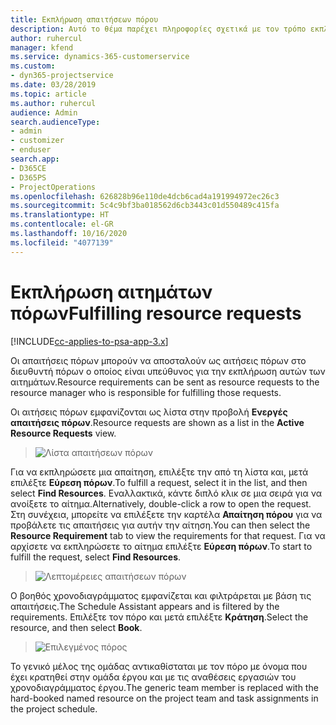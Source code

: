 ```yaml
---
title: Εκπλήρωση απαιτήσεων πόρου
description: Αυτό το θέμα παρέχει πληροφορίες σχετικά με τον τρόπο εκπλήρωσης των απαιτήσεων πόρων.
author: ruhercul
manager: kfend
ms.service: dynamics-365-customerservice
ms.custom:
- dyn365-projectservice
ms.date: 03/28/2019
ms.topic: article
ms.author: ruhercul
audience: Admin
search.audienceType:
- admin
- customizer
- enduser
search.app:
- D365CE
- D365PS
- ProjectOperations
ms.openlocfilehash: 626828b96e110de4dcb6cad4a191994972ec26c3
ms.sourcegitcommit: 5c4c9bf3ba018562d6cb3443c01d550489c415fa
ms.translationtype: HT
ms.contentlocale: el-GR
ms.lasthandoff: 10/16/2020
ms.locfileid: "4077139"
---
```

# <a name="fulfilling-resource-requests"></a><span data-ttu-id="159e6-103">Εκπλήρωση αιτημάτων πόρων</span><span class="sxs-lookup"><span data-stu-id="159e6-103">Fulfilling resource requests</span></span>

[!INCLUDE[cc-applies-to-psa-app-3.x](../includes/cc-applies-to-psa-app-3x.md)]

<span data-ttu-id="159e6-104">Οι απαιτήσεις πόρων μπορούν να αποσταλούν ως αιτήσεις πόρων στο διευθυντή πόρων ο οποίος είναι υπεύθυνος για την εκπλήρωση αυτών των αιτημάτων.</span><span class="sxs-lookup"><span data-stu-id="159e6-104">Resource requirements can be sent as resource requests to the resource manager who is responsible for fulfilling those requests.</span></span>

<span data-ttu-id="159e6-105">Οι αιτήσεις πόρων εμφανίζονται ως λίστα στην προβολή **Ενεργές απαιτήσεις πόρων**.</span><span class="sxs-lookup"><span data-stu-id="159e6-105">Resource requests are shown as a list in the **Active Resource Requests** view.</span></span>

> ![Λίστα απαιτήσεων πόρων](media/Resource-Management-image59.png)

<span data-ttu-id="159e6-107">Για να εκπληρώσετε μια απαίτηση, επιλέξτε την από τη λίστα και, μετά επιλέξτε **Εύρεση πόρων**.</span><span class="sxs-lookup"><span data-stu-id="159e6-107">To fulfill a request, select it in the list, and then select **Find Resources**.</span></span> <span data-ttu-id="159e6-108">Εναλλακτικά, κάντε διπλό κλικ σε μια σειρά για να ανοίξετε το αίτημα.</span><span class="sxs-lookup"><span data-stu-id="159e6-108">Alternatively, double-click a row to open the request.</span></span> <span data-ttu-id="159e6-109">Στη συνέχεια, μπορείτε να επιλέξετε την καρτέλα **Απαίτηση πόρου** για να προβάλετε τις απαιτήσεις για αυτήν την αίτηση.</span><span class="sxs-lookup"><span data-stu-id="159e6-109">You can then select the **Resource Requirement** tab to view the requirements for that request.</span></span> <span data-ttu-id="159e6-110">Για να αρχίσετε να εκπληρώσετε το αίτημα επιλέξτε **Εύρεση πόρων**.</span><span class="sxs-lookup"><span data-stu-id="159e6-110">To start to fulfill the request, select **Find Resources**.</span></span>

> ![Λεπτομέρειες απαιτήσεων πόρων](media/Resource-Management-image60.png)

<span data-ttu-id="159e6-112">Ο βοηθός χρονοδιαγράμματος εμφανίζεται και φιλτράρεται με βάση τις απαιτήσεις.</span><span class="sxs-lookup"><span data-stu-id="159e6-112">The Schedule Assistant appears and is filtered by the requirements.</span></span> <span data-ttu-id="159e6-113">Επιλέξτε τον πόρο και μετά επιλέξτε **Κράτηση**.</span><span class="sxs-lookup"><span data-stu-id="159e6-113">Select the resource, and then select **Book**.</span></span>

> ![Επιλεγμένος πόρος](media/Resource-Management-image61.png)

<span data-ttu-id="159e6-115">Το γενικό μέλος της ομάδας αντικαθίσταται με τον πόρο με όνομα που έχει κρατηθεί στην ομάδα έργου και με τις αναθέσεις εργασιών του χρονοδιαγράμματος έργου.</span><span class="sxs-lookup"><span data-stu-id="159e6-115">The generic team member is replaced with the hard-booked named resource on the project team and task assignments in the project schedule.</span></span>
